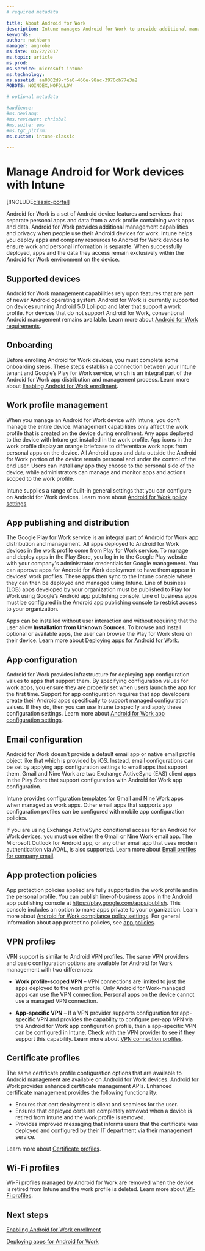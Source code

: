 ```yaml
---
# required metadata

title: About Android for Work 
description: Intune manages Android for Work to provide additional management capabilities and privacy when people use their Android devices for work.
keywords:
author: nathbarn
manager: angrobe
ms.date: 03/22/2017
ms.topic: article
ms.prod:
ms.service: microsoft-intune
ms.technology:
ms.assetid: aa0002d9-f5a0-466e-98ac-3970cb77e3a2
ROBOTS: NOINDEX,NOFOLLOW

# optional metadata

#audience:
#ms.devlang:
#ms.reviewer: chrisbal
#ms.suite: ems
#ms.tgt_pltfrm:
ms.custom: intune-classic

---
```


# Manage Android for Work devices with Intune

[!INCLUDE[classic-portal](../includes/classic-portal.md)]

Android for Work is a set of Android device features and services that separate personal apps and data from a work profile containing work apps and data. Android for Work provides additional management capabilities and privacy when people use their Android devices for work. Intune helps you deploy apps and company resources to Android for Work devices to ensure work and personal information is separate. When successfully deployed, apps and the data they access remain exclusively within the Android for Work environment on the device.

## Supported devices

Android for Work management capabilities rely upon features that are part of newer Android operating system. Android for Work is currently supported on devices running Android 5.0 Lollipop and later that support a work profile. For devices that do not support Android for Work, conventional Android management remains available. Learn more about [Android for Work requirements](https://support.google.com/work/android/answer/6174145?hl=en&ref_topic=6151012).

## Onboarding

Before enrolling Android for Work devices, you must complete some onboarding steps. These steps establish a connection between your Intune tenant and Google’s Play for Work service, which is an integral part of the Android for Work app distribution and management process. Learn more about [Enabling Android for Work enrollment](/intune-classic/deploy-use/set-up-android-for-work).

## Work profile management

When you manage an Android for Work device with Intune, you don’t manage the entire device. Management capabilities only affect the work profile that is created on the device during enrollment. Any apps deployed to the device with Intune get installed in the work profile. App icons in the work profile display an orange briefcase to differentiate work apps from personal apps on the device. All Android apps and data outside the Android for Work portion of the device remain personal and under the control of the end user. Users can install any app they choose to the personal side of the device, while administrators can manage and monitor apps and actions scoped to the work profile.

Intune supplies a range of built-in general settings that you can configure on Android for Work devices. Learn more about [Android for Work policy settings](android-for-work-policy-settings-in-microsoft-intune.md)

## App publishing and distribution

The Google Play for Work service is an integral part of Android for Work app distribution and management. All apps deployed to Android for Work devices in the work profile come from Play for Work service. To manage and deploy apps in the Play Store, you log in to the Google Play website with your company's administrator credentials for Google management. You can approve apps for Android for Work deployment to have them appear in devices' work profiles. These apps then sync to the Intune console where they can then be deployed and managed using Intune. Line of business (LOB) apps developed by your organization must be published to Play for Work using Google’s Android app publishing console. Line of business apps must be configured in the Android app publishing console to restrict access to your organization.

Apps can be installed without user interaction and without requiring that the user allow **Installation from Unknown Sources**. To browse and install optional or available apps, the user can browse the Play for Work store on their device. Learn more about [Deploying apps for Android for Work](/intune-classic/deploy-use/android-for-work-apps).

## App configuration

Android for Work provides infrastructure for deploying app configuration values to apps that support them. By specifying configuration values for work apps, you ensure they are properly set when users launch the app for the first time. Support for app configuration requires that app developers create their Android apps specifically to support managed configuration values. If they do, then you can use Intune to specify and apply these configuration settings. Learn more about [Android for Work app configuration settings](afw-app-configuration-policy.md).

## Email configuration

Android for Work doesn’t provide a default email app or native email profile object like that which is provided by iOS. Instead, email configurations can be set by applying app configuration settings to email apps that support them. Gmail and Nine Work are two Exchange ActiveSync (EAS) client apps in the Play Store that support configuration with Android for Work app configuration.

Intune provides configuration templates for Gmail and Nine Work apps when managed as work apps. Other email apps that supports app configuration profiles can be configured with mobile app configuration policies.

If you are using Exchange ActiveSync conditional access for an Android for Work devices, you must use either the Gmail or Nine Work email app. The Microsoft Outlook for Android app, or any other email app that uses modern authentication via ADAL, is also supported. Learn more about [Email profiles for company email](configure-access-to-corporate-email-using-email-profiles-with-microsoft-intune.md).

## App protection policies

App protection policies applied are fully supported in the work profile and in the personal profile. You can publish line-of-business apps in the Android app publishing console at https://play.google.com/apps/publish. This console includes an option to make apps private to your organization. Learn more about [Android for Work compliance policy settings](afw-compliance-policy-settings-in-microsoft-intune.md). For general information about app protectino policies, see [app policies](protect-app-data-using-mobile-app-management-policies-with-microsoft-intune.md).

## VPN profiles

VPN support is similar to Android VPN profiles. The same VPN providers and basic configuration options are available for Android for Work management with two differences:

-  **Work profile-scoped VPN** – VPN connections are limited to just the apps deployed to the work profile. Only Android for Work-managed apps can use the VPN connection. Personal apps on the device cannot use a managed VPN connection.

-  **App-specific VPN** – If a VPN provider supports configuration for app-specific VPN and provides the capability to configure per-app VPN via the Android for Work app configuration profile, then a app-specific VPN can be configured in Intune. Check with the VPN provider to see if they support this capability. Learn more about [VPN connection profiles](vpn-connections-in-microsoft-intune.md).

## Certificate profiles

The same certificate profile configuration options that are available to Android management are available on Android for Work devices. Android for Work provides enhanced certificate management APIs. Enhanced certificate management provides the following functionality:

- Ensures that cert deployment is silent and seamless for the user.
-  Ensures that deployed certs are completely removed when a device is retired from Intune and the work profile is removed.
-  Provides improved messaging that informs users that the certificate was deployed and configured by their IT department via their management service.

Learn more about [Certificate profiles](secure-resource-access-with-certificate-profiles.md).

## Wi-Fi profiles

Wi-Fi profiles managed by Android for Work are removed when the device is retired from Intune and the work profile is deleted. Learn more about [Wi-Fi profiles](wi-fi-connections-in-microsoft-intune.md).

## Next steps
[Enabling Android for Work enrollment](/intune-classic/deploy-use/set-up-android-for-work)

[Deploying apps for Android for Work](/intune-classic/deploy-use/android-for-work-apps)
